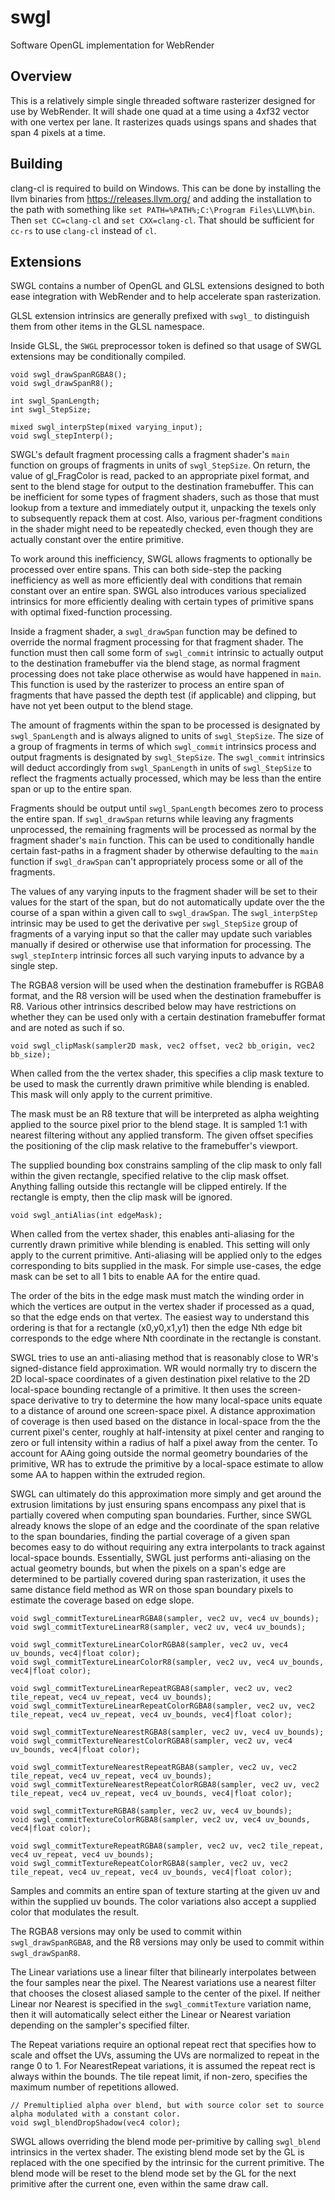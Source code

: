 # swgl

Software OpenGL implementation for WebRender

## Overview
This is a relatively simple single threaded software rasterizer designed
for use by WebRender. It will shade one quad at a time using a 4xf32 vector
with one vertex per lane. It rasterizes quads usings spans and shades that
span 4 pixels at a time.

## Building
clang-cl is required to build on Windows. This can be done by installing
the llvm binaries from https://releases.llvm.org/ and adding the installation
to the path with something like `set PATH=%PATH%;C:\Program Files\LLVM\bin`.
Then `set CC=clang-cl` and `set CXX=clang-cl`. That should be sufficient
for `cc-rs` to use `clang-cl` instead of `cl`.

## Extensions
SWGL contains a number of OpenGL and GLSL extensions designed to both ease
integration with WebRender and to help accelerate span rasterization.

GLSL extension intrinsics are generally prefixed with `swgl_` to distinguish
them from other items in the GLSL namespace.

Inside GLSL, the `SWGL` preprocessor token is defined so that usage of SWGL
extensions may be conditionally compiled.

```
void swgl_drawSpanRGBA8();
void swgl_drawSpanR8();

int swgl_SpanLength;
int swgl_StepSize;

mixed swgl_interpStep(mixed varying_input);
void swgl_stepInterp();
```

SWGL's default fragment processing calls a fragment shader's `main` function
on groups of fragments in units of `swgl_StepSize`. On return, the value of
gl_FragColor is read, packed to an appropriate pixel format, and sent to the
blend stage for output to the destination framebuffer. This can be inefficient
for some types of fragment shaders, such as those that must lookup from a
texture and immediately output it, unpacking the texels only to subsequently
repack them at cost. Also, various per-fragment conditions in the shader might
need to be repeatedly checked, even though they are actually constant over
the entire primitive.

To work around this inefficiency, SWGL allows fragments to optionally be
processed over entire spans. This can both side-step the packing inefficiency
as well as more efficiently deal with conditions that remain constant over an
entire span. SWGL also introduces various specialized intrinsics for more
efficiently dealing with certain types of primitive spans with optimal
fixed-function processing.

Inside a fragment shader, a `swgl_drawSpan` function may be defined to override
the normal fragment processing for that fragment shader. The function must then
call some form of `swgl_commit` intrinsic to actually output to the destination
framebuffer via the blend stage, as normal fragment processing does not take
place otherwise as would have happened in `main`. This function is used by the
rasterizer to process an entire span of fragments that have passed the depth
test (if applicable) and clipping, but have not yet been output to the blend
stage.

The amount of fragments within the span to be processed is designated by
`swgl_SpanLength` and is always aligned to units of `swgl_StepSize`.
The size of a group of fragments in terms of which `swgl_commit` intrinsics
process and output fragments is designated by `swgl_StepSize`. The
`swgl_commit` intrinsics will deduct accordingly from `swgl_SpanLength` in
units of `swgl_StepSize` to reflect the fragments actually processed, which
may be less than the entire span or up to the entire span.

Fragments should be output until `swgl_SpanLength` becomes zero to process the
entire span. If `swgl_drawSpan` returns while leaving any fragments unprocessed,
the remaining fragments will be processed as normal by the fragment shader's
`main` function. This can be used to conditionally handle certain fast-paths
in a fragment shader by otherwise defaulting to the `main` function if
`swgl_drawSpan` can't appropriately process some or all of the fragments.

The values of any varying inputs to the fragment shader will be set to their
values for the start of the span, but do not automatically update over the
the course of a span within a given call to `swgl_drawSpan`. The
`swgl_interpStep` intrinsic may be used to get the derivative per `swgl_StepSize`
group of fragments of a varying input so that the caller may update such
variables manually if desired or otherwise use that information for processing.
The `swgl_stepInterp` intrinsic forces all such varying inputs to advance by
a single step.

The RGBA8 version will be used when the destination framebuffer is RGBA8 format,
and the R8 version will be used when the destination framebuffer is R8. Various
other intrinsics described below may have restrictions on whether they can be
used only with a certain destination framebuffer format and are noted as such if
so.

```
void swgl_clipMask(sampler2D mask, vec2 offset, vec2 bb_origin, vec2 bb_size);
```

When called from the the vertex shader, this specifies a clip mask texture to
be used to mask the currently drawn primitive while blending is enabled. This
mask will only apply to the current primitive.

The mask must be an R8 texture that will be interpreted as alpha weighting
applied to the source pixel prior to the blend stage. It is sampled 1:1 with
nearest filtering without any applied transform. The given offset specifies
the positioning of the clip mask relative to the framebuffer's viewport.

The supplied bounding box constrains sampling of the clip mask to only fall
within the given rectangle, specified relative to the clip mask offset.
Anything falling outside this rectangle will be clipped entirely. If the
rectangle is empty, then the clip mask will be ignored.

```
void swgl_antiAlias(int edgeMask);
```

When called from the vertex shader, this enables anti-aliasing for the
currently drawn primitive while blending is enabled. This setting will only
apply to the current primitive. Anti-aliasing will be applied only to the
edges corresponding to bits supplied in the mask. For simple use-cases,
the edge mask can be set to all 1 bits to enable AA for the entire quad.

The order of the bits in the edge mask must match the winding order in which
the vertices are output in the vertex shader if processed as a quad, so that
the edge ends on that vertex. The easiest way to understand this ordering
is that for a rectangle (x0,y0,x1,y1) then the edge Nth edge bit corresponds
to the edge where Nth coordinate in the rectangle is constant.

SWGL tries to use an anti-aliasing method that is reasonably close to WR's
signed-distance field approximation. WR would normally try to discern the
2D local-space coordinates of a given destination pixel relative to the
2D local-space bounding rectangle of a primitive. It then uses the screen-
space derivative to try to determine the how many local-space units equate
to a distance of around one screen-space pixel. A distance approximation
of coverage is then used based on the distance in local-space from the
the current pixel's center, roughly at half-intensity at pixel center
and ranging to zero or full intensity within a radius of half a pixel
away from the center. To account for AAing going outside the normal geometry
boundaries of the primitive, WR has to extrude the primitive by a local-space
estimate to allow some AA to happen within the extruded region.

SWGL can ultimately do this approximation more simply and get around the
extrusion limitations by just ensuring spans encompass any pixel that is
partially covered when computing span boundaries. Further, since SWGL already
knows the slope of an edge and the coordinate of the span relative to the span
boundaries, finding the partial coverage of a given span becomes easy to do
without requiring any extra interpolants to track against local-space bounds.
Essentially, SWGL just performs anti-aliasing on the actual geometry bounds,
but when the pixels on a span's edge are determined to be partially covered
during span rasterization, it uses the same distance field method as WR on
those span boundary pixels to estimate the coverage based on edge slope.

```
void swgl_commitTextureLinearRGBA8(sampler, vec2 uv, vec4 uv_bounds);
void swgl_commitTextureLinearR8(sampler, vec2 uv, vec4 uv_bounds);

void swgl_commitTextureLinearColorRGBA8(sampler, vec2 uv, vec4 uv_bounds, vec4|float color);
void swgl_commitTextureLinearColorR8(sampler, vec2 uv, vec4 uv_bounds, vec4|float color);

void swgl_commitTextureLinearRepeatRGBA8(sampler, vec2 uv, vec2 tile_repeat, vec4 uv_repeat, vec4 uv_bounds);
void swgl_commitTextureLinearRepeatColorRGBA8(sampler, vec2 uv, vec2 tile_repeat, vec4 uv_repeat, vec4 uv_bounds, vec4|float color);

void swgl_commitTextureNearestRGBA8(sampler, vec2 uv, vec4 uv_bounds);
void swgl_commitTextureNearestColorRGBA8(sampler, vec2 uv, vec4 uv_bounds, vec4|float color);

void swgl_commitTextureNearestRepeatRGBA8(sampler, vec2 uv, vec2 tile_repeat, vec4 uv_repeat, vec4 uv_bounds);
void swgl_commitTextureNearestRepeatColorRGBA8(sampler, vec2 uv, vec2 tile_repeat, vec4 uv_repeat, vec4 uv_bounds, vec4|float color);

void swgl_commitTextureRGBA8(sampler, vec2 uv, vec4 uv_bounds);
void swgl_commitTextureColorRGBA8(sampler, vec2 uv, vec4 uv_bounds, vec4|float color);

void swgl_commitTextureRepeatRGBA8(sampler, vec2 uv, vec2 tile_repeat, vec4 uv_repeat, vec4 uv_bounds);
void swgl_commitTextureRepeatColorRGBA8(sampler, vec2 uv, vec2 tile_repeat, vec4 uv_repeat, vec4 uv_bounds, vec4|float color);
```

Samples and commits an entire span of texture starting at the given uv and
within the supplied uv bounds. The color variations also accept a supplied color
that modulates the result.

The RGBA8 versions may only be used to commit within `swgl_drawSpanRGBA8`, and
the R8 versions may only be used to commit within `swgl_drawSpanR8`.

The Linear variations use a linear filter that bilinearly interpolates between
the four samples near the pixel. The Nearest variations use a nearest filter
that chooses the closest aliased sample to the center of the pixel. If neither
Linear nor Nearest is specified in the `swgl_commitTexture` variation name, then
it will automatically select either the Linear or Nearest variation depending
on the sampler's specified filter.

The Repeat variations require an optional repeat rect that specifies how to
scale and offset the UVs, assuming the UVs are normalized to repeat in the
range 0 to 1. For NearestRepeat variations, it is assumed the repeat rect is
always within the bounds. The tile repeat limit, if non-zero, specifies the
maximum number of repetitions allowed.

```
// Premultiplied alpha over blend, but with source color set to source alpha modulated with a constant color.
void swgl_blendDropShadow(vec4 color);
```

SWGL allows overriding the blend mode per-primitive by calling `swgl_blend`
intrinsics in the vertex shader. The existing blend mode set by the GL is
replaced with the one specified by the intrinsic for the current primitive.
The blend mode will be reset to the blend mode set by the GL for the next
primitive after the current one, even within the same draw call.

